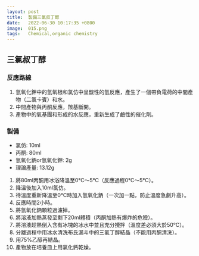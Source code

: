 ```yaml
---
layout: post
title:  製備三氯叔丁醇
date:   2022-06-30 10:17:35 +0800
image:  015.png
tags:   Chemical,organic chemistry
---
```

## 三氯叔丁醇

### 反應路線
1. 氫氧化鉀中的氫氧根和氯仿中呈酸性的氫反應，產生了一個帶負電荷的中間產物（二氯卡賓）和水。
2. 中間產物與丙酮反應，羰基斷開。
3. 產物中的氧基團和形成的水反應，重新生成了鹼性的催化劑。

### 製備
- 氯仿: 10ml
- 丙酮: 80ml
- 氫氧化鈉or氫氧化鉀: 2g
- 理論產量: 13.12g

1. 將80ml丙酮用冰浴降溫至0℃～5℃（反應過程0℃～5℃）。
2. 降溫後加入10ml氯仿。
3. 待溫度重新降溫至0℃時加入氫氧化鈉（一次加一點，防止溫度急劇升高）。
4. 反應時間2小時。
5. 將氫氧化鈉顆粒過濾掉。
6. 將溶液加熱蒸發至剩下20ml體積（丙酮加熱有爆炸的危險）。
7. 將溶液趁熱倒入含有冰塊的冰水中並且充分攪拌（溫度差必須大於50℃）。
8. 分離過程中用冰水清洗布氏漏斗中的三氯丁醇結晶（不能用丙酮清洗）。
9. 用75%乙醇再結晶。
10. 產物放在培養皿上用氯化鈣乾燥。